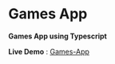 # Games App

**Games App using Typescript**

**Live Demo** : [Games-App](https://md-movies-app.netlify.com)
